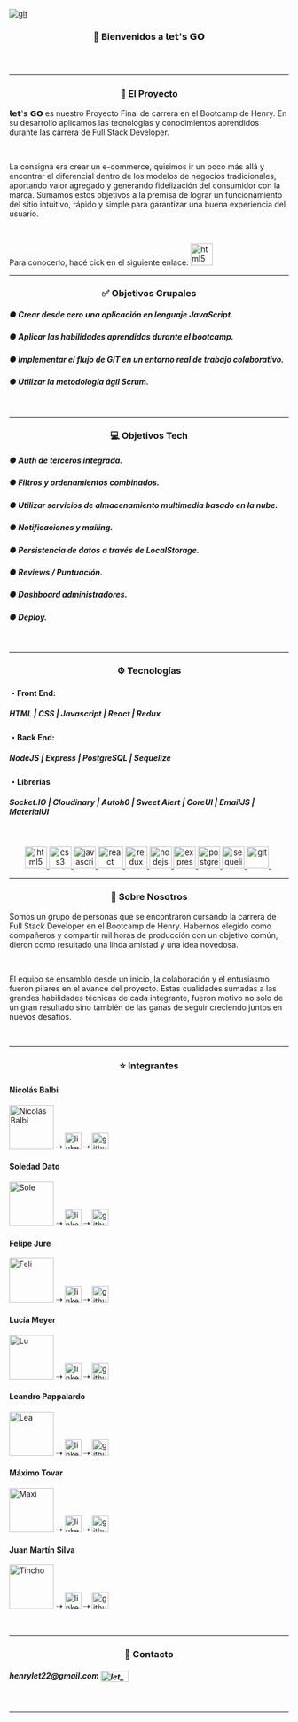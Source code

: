 <a href="https://www.youtube.com/watch?v=-TOVqECdiIw" target="_BLANK"><img src="https://res.cloudinary.com/pflet/image/upload/v1664801764/Let/GitHub/img_video_eobxxu.png" alt="git"/></a> 

<h3 align="center">👋 Bienvenidos a 𝗹𝗲𝘁'𝘀 𝗚𝗢 <h3>
&nbsp;<hr/>

<h3 align="center">🚀 El Proyecto</h3>
<p>
𝗹𝗲𝘁'𝘀 𝗚𝗢 es nuestro Proyecto Final de carrera en el Bootcamp de Henry. En su desarrollo aplicamos las tecnologías y conocimientos aprendidos durante las carrera de Full Stack Developer.
</p>
&nbsp;
<p>
La consigna era crear un e-commerce, quisimos ir un poco más allá y encontrar el diferencial dentro de los modelos de negocios tradicionales, aportando valor agregado y generando fidelización del consumidor con la marca. Sumamos estos objetivos a la premisa de lograr un funcionamiento del sitio intuitivo, rápido y simple para garantizar una buena experiencia del usuario.
</p>
&nbsp;
<p>   
Para conocerlo, hacé cick en el siguiente enlace:
<a href="https://pf-let.vercel.app/" target="_BLANK" alt="git" height="20"><img src="https://res.cloudinary.com/pflet/image/upload/v1664750221/Let/GitHub/img_readme_tn01kl.png" alt="html5" height="40"/></a> 
&nbsp;<hr/>
</p>

<h3 align="center">✅ Objetivos Grupales</h3>
<h5>● Crear desde cero una aplicación en lenguaje JavaScript.</h5>
<h5>● Aplicar las habilidades aprendidas durante el bootcamp.</h5>
<h5>● Implementar el flujo de GIT en un entorno real de trabajo colaborativo.</h5>
<h5>● Utilizar la metodología ágil Scrum.</h5>
&nbsp;<hr/>

<h3 align="center">💻 Objetivos Tech</h3>
<h5>● Auth de terceros integrada.</h5>
<h5>● Filtros y ordenamientos combinados.</h5>
<h5>● Utilizar servicios de almacenamiento multimedia basado en la nube.</h5>
<h5>● Notificaciones y mailing.</h5>
<h5>● Persistencia de datos a través de LocalStorage.</h5>
<h5>● Reviews / Puntuación.</h5>
<h5>● Dashboard administradores.</h5>
<h5>● Deploy.</h5>
&nbsp;<hr/>

<h3 align="center">⚙ Tecnologías</h3>

<h4>・Front End:</h4>
<h5>HTML | CSS | Javascript | React | Redux</h5>

<h4>・Back End:</h4>
<h5>NodeJS | Express | PostgreSQL | Sequelize</h5>

<h4>・Librerías</h4>
<h5>Socket.IO | Cloudinary | Autoh0 | Sweet Alert | CoreUI | EmailJS | MaterialUI</h5>
&nbsp;
<p align="center">
<a href="https://www.w3.org/html/" target="_blank"> <img src="https://upload.wikimedia.org/wikipedia/commons/thumb/3/38/HTML5_Badge.svg/600px-HTML5_Badge.svg.png" alt="html5" width="40" height="40"/> </a>
<a href="https://www.w3schools.com/css/" target="_blank"> <img src="https://cdn4.iconfinder.com/data/icons/social-media-logos-6/512/121-css3-512.png" alt="css3" width="40" height="40"/> </a>
<a href="https://developer.mozilla.org/en-US/docs/Web/JavaScript" target="_blank"> <img src="https://upload.wikimedia.org/wikipedia/commons/thumb/9/99/Unofficial_JavaScript_logo_2.svg/1024px-Unofficial_JavaScript_logo_2.svg.png" alt="javascript" width="40" height="40"/> </a> 
<a href="https://reactjs.org/" target="_blank"> <img src="https://seeklogo.com/images/R/react-logo-7B3CE81517-seeklogo.com.png" alt="react" width="45" height="40"/> </a> 
<a href="https://redux.js.org" target="_blank"> <img src="https://seeklogo.com/images/R/redux-logo-9CA6836C12-seeklogo.com.png" alt="redux" width="40" height="40"/> </a> 
<a href="https://nodejs.org" target="_blank"> <img src="https://www.vectorlogo.zone/logos/nodejs/nodejs-icon.svg" alt="nodejs" width= "40" height="40"/> </a>
<a href="https://expressjs.com" target="_blank"> <img src="https://www.vectorlogo.zone/logos/expressjs/expressjs-icon.svg" alt="express" width="40" height="40"/> </a> 
<a href="https://www.postgresql.org" target="_blank"> <img src="https://upload.wikimedia.org/wikipedia/commons/thumb/2/29/Postgresql_elephant.svg/1200px-Postgresql_elephant.svg.png" alt="postgresql" width="40" height="40"/> </a> 
<a href="https://sequelize.org" target="_blank"> <img src="https://www.vectorlogo.zone/logos/sequelizejs/sequelizejs-icon.svg" alt="sequelize" width="40" height="40"/> </a>
<a href="https://git-scm.com/" target="_blank"> <img src="https://www.vectorlogo.zone/logos/git-scm/git-scm-icon.svg" alt="git" width="40" height="40"/> </a> 
&nbsp;<hr/>

<h3 align="center">🖤 Sobre Nosotros</h3>
<p>
Somos un grupo de personas que se encontraron cursando la carrera de Full Stack Developer en el Bootcamp de Henry. Habernos elegido como compañeros y compartir mil horas de producción con un objetivo común, dieron como resultado una linda amistad y una idea novedosa.
</p>
&nbsp;
<p>
El equipo se ensambló desde un inicio, la colaboración y el entusiasmo fueron pilares en el avance del proyecto. Estas cualidades sumadas a las grandes habilidades técnicas de cada integrante, fueron motivo no solo de un gran resultado sino también de las ganas de seguir creciendo juntos en nuevos desafíos.
</p>
&nbsp;<hr/>

<h3 align="center">⭐ Integrantes</h3>

<h4>Nicolás Balbi</h4>
<p>
    <a href="https://www.linkedin.com/in/nicol%C3%A1s-balbi-263373b4/" target="_blank"><img src="https://res.cloudinary.com/pflet/image/upload/v1664759905/Let/GitHub/nico_t0hdxv.png" alt="Nicolás Balbi" height='80'/></a> ⇢
    <a href="https://www.linkedin.com/in/nicol%C3%A1s-balbi-263373b4/"><img src='https://cdn.jsdelivr.net/npm/simple-icons@3.0.1/icons/linkedin.svg' alt='linkedin' height='30'></a> ⇢
    <a href="https://github.com/nicobalbi"><img src='https://cdn.jsdelivr.net/npm/simple-icons@3.0.1/icons/github.svg' alt='github' height='30'></a>
</p> 
<h4>Soledad Dato</h4>
<p>
    <a href="https://www.linkedin.com/in/sole-dato-ok/" target="_blank"><img src="https://res.cloudinary.com/pflet/image/upload/v1664759906/Let/GitHub/sole_jju8y1.png" alt="Sole" height='80' /></a> ⇢
    <a href="https://www.linkedin.com/in/sole-dato-ok/"><img src='https://cdn.jsdelivr.net/npm/simple-icons@3.0.1/icons/linkedin.svg' alt='linkedin' height='30'></a> ⇢
    <a href="https://github.com/soledato"><img src='https://cdn.jsdelivr.net/npm/simple-icons@3.0.1/icons/github.svg' alt='github' height='30'></a>
</p> 
<h4>Felipe Jure</h4>
<p>
    <a href="https://www.linkedin.com/in/felipe-jure/" target="_blank"><img src="https://res.cloudinary.com/pflet/image/upload/v1664759905/Let/GitHub/feli_wlfyds.png" alt="Feli" height='80' /></a> ⇢
    <a href="https://www.linkedin.com/in/felipe-jure/"><img src='https://cdn.jsdelivr.net/npm/simple-icons@3.0.1/icons/linkedin.svg' alt='linkedin' height='30'></a> ⇢
    <a href="https://github.com/felipejure"><img src='https://cdn.jsdelivr.net/npm/simple-icons@3.0.1/icons/github.svg' alt='github' height='30'></a>
</p>
<h4>Lucía Meyer</h4>
<p>
    <a href="https://www.linkedin.com/in/lucia-meyer-65633a143/" target="_blank"><img src="https://res.cloudinary.com/pflet/image/upload/v1664759906/Let/GitHub/lu_il2dnr.png" alt="Lu" height='80' /></a> ⇢
    <a href="https://www.linkedin.com/in/lucia-meyer-65633a143/"><img src='https://cdn.jsdelivr.net/npm/simple-icons@3.0.1/icons/linkedin.svg' alt='linkedin' height='30'></a> ⇢
    <a href="https://github.com/LuciaMeyer"><img src='https://cdn.jsdelivr.net/npm/simple-icons@3.0.1/icons/github.svg' alt='github' height='30'></a>
</p>    
<h4>Leandro Pappalardo</h4>
<p>
    <a href="https://www.linkedin.com/in/leandro-pappalardo/" target="_blank"><img src="https://res.cloudinary.com/pflet/image/upload/v1664759905/Let/GitHub/lea_dfvtvj.png" alt="Lea" height='80' /></a> ⇢
    <a href="https://www.linkedin.com/in/leandro-pappalardo/"><img src='https://cdn.jsdelivr.net/npm/simple-icons@3.0.1/icons/linkedin.svg' alt='linkedin' height='30'></a> ⇢
    <a href="https://github.com/leandropap"><img src='https://cdn.jsdelivr.net/npm/simple-icons@3.0.1/icons/github.svg' alt='github' height='30'></a>
</p>
<h4>Máximo Tovar</h4>
<p>
    <a href="https://www.linkedin.com/in/mrtovar10/" target="_blank"><img src="https://res.cloudinary.com/pflet/image/upload/v1664759905/Let/GitHub/maxi_svmtwn.png" alt="Maxi" height='80' /></a> ⇢
    <a href="https://www.linkedin.com/in/mrtovar10/"><img src='https://cdn.jsdelivr.net/npm/simple-icons@3.0.1/icons/linkedin.svg' alt='linkedin' height='30'></a> ⇢
    <a href="https://github.com/mrtovar10"><img src='https://cdn.jsdelivr.net/npm/simple-icons@3.0.1/icons/github.svg' alt='github' height='30'></a>
</p>
<h4>Juan Martín Silva</h4>
<p>
    <a href="https://www.linkedin.com/in/juan-martin-silva-0b981a191/" target="_blank"><img src="https://res.cloudinary.com/pflet/image/upload/v1664759905/Let/GitHub/tincho_xkhxo0.png" alt="Tincho" height='80' /></a> ⇢
    <a href="https://www.linkedin.com/in/juan-martin-silva-0b981a191/"><img src='https://cdn.jsdelivr.net/npm/simple-icons@3.0.1/icons/linkedin.svg' alt='linkedin' height='30'></a> ⇢
    <a href="https://github.com/juanmarsilva"><img src='https://cdn.jsdelivr.net/npm/simple-icons@3.0.1/icons/github.svg' alt='github' height='30'></a>
</p>
&nbsp;<hr/>

<h3 align="center">📌 Contacto</h3>

<h5>henrylet22@gmail.com <img align="center" src="https://www.vectorlogo.zone/logos/gmail/gmail-icon.svg" alt="let_mail" height="20" width="50"/></h5>
&nbsp;<hr/>
